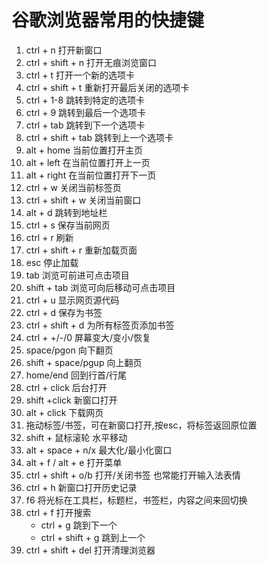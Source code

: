 # 谷歌浏览器常用的快捷键

1. ctrl + n 打开新窗口
2. ctrl + shift + n 打开无痕浏览窗口
3. ctrl + t 打开一个新的选项卡
4. ctrl + shift + t 重新打开最后关闭的选项卡
5. ctrl + 1-8 跳转到特定的选项卡
6. ctrl + 9 跳转到最后一个选项卡
7. ctrl + tab 跳转到下一个选项卡
8. ctrl + shift + tab 跳转到上一个选项卡
9. alt + home 当前位置打开主页
10. alt + left 在当前位置打开上一页
11. alt + right 在当前位置打开下一页
12. ctrl + w 关闭当前标签页
13. ctrl + shift + w 关闭当前窗口
14. alt + d 跳转到地址栏
15. ctrl + s 保存当前网页
16. ctrl + r 刷新
17. ctrl + shift + r 重新加载页面
18. esc 停止加载
19. tab 浏览可前进可点击项目
20. shift + tab 浏览可向后移动可点击项目
21. ctrl + u 显示网页源代码
22. ctrl + d 保存为书签
23. ctrl + shift + d 为所有标签页添加书签
24. ctrl + +/-/0 屏幕变大/变小/恢复
25. space/pgon 向下翻页
26. shift + space/pgup 向上翻页
27. home/end 回到行首/行尾
28. ctrl + click 后台打开
29. shift +click 新窗口打开
30. alt + click 下载网页
31. 拖动标签/书签，可在新窗口打开,按esc，将标签返回原位置
32. shift + 鼠标滚轮 水平移动
33. alt + space + n/x 最大化/最小化窗口
34. alt + f / alt + e 打开菜单
35. ctrl + shift + o/b 打开/关闭书签 也常能打开输入法表情
36. ctrl + h 新窗口打开历史记录
37. f6 将光标在工具栏，标题栏，书签栏，内容之间来回切换
38. ctrl + f 打开搜索
    - ctrl + g 跳到下一个
    - ctrl + shift + g 跳到上一个
39. ctrl + shift + del 打开清理浏览器